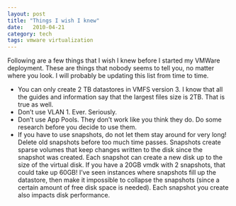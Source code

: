 ```yaml
---
layout: post
title: "Things I wish I knew"
date:	2010-04-21
category: tech
tags: vmware virtualization
---
```


Following are a few things that I wish I knew before I started my VMWare deployment.  These are things that nobody seems to tell you, no matter where you look.  I will probably be updating this list from time to time.

* You can only create 2 TB datastores in VMFS version 3.  I know that all the guides and information say that the largest files size is 2TB.  That is true as well.
* Don’t use VLAN 1.  Ever.  Seriously.
* Don’t use App Pools.  They don’t work like you think they do.  Do some research before you decide to use them.
* If you have to use snapshots, do not let them stay around for very long!  Delete old snapshots before too much time passes.  Snapshots create sparse volumes that keep changes written to the disk since the snapshot was created.  Each snapshot can create a new disk up to the size of the virtual disk.  If you have a 20GB vmdk with 2 snapshots, that could take up 60GB!  I’ve seen instances where snapshots fill up the datastore, then make it impossible to collapse the snapshots (since a certain amount of free disk space is needed).  Each snapshot you create also impacts disk performance.